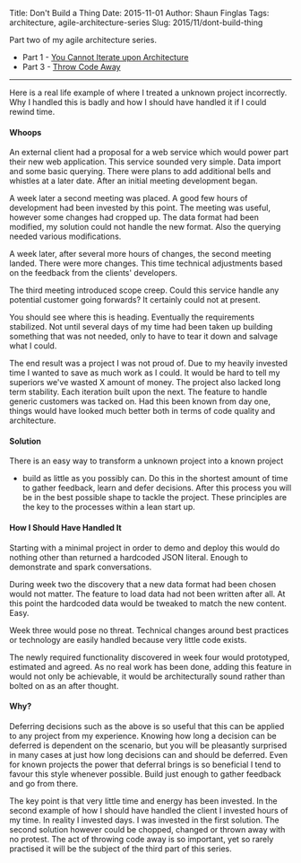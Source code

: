Title: Don't Build a Thing
Date: 2015-11-01
Author: Shaun Finglas
Tags: architecture, agile-architecture-series
Slug: 2015/11/dont-build-thing

Part two of my agile architecture series.

-   Part 1 - [You Cannot Iterate upon
    Architecture](https://blog.shaunfinglas.co.uk/2015/11/you-cannot-iterate-upon-architecture.html)
-   Part 3 - [Throw Code
    Away](https://blog.shaunfinglas.co.uk/2015/11/throw-code-away.html)

------------------------------------------------------------------------

Here is a real life example of where I treated a unknown project
incorrectly. Why I handled this is badly and how I should have handled
it if I could rewind time.

#### Whoops

An external client had a proposal for a web service which would power
part their new web application. This service sounded very simple. Data
import and some basic querying. There were plans to add additional bells
and whistles at a later date. After an initial meeting development
began.

A week later a second meeting was placed. A good few hours of
development had been invested by this point. The meeting was useful,
however some changes had cropped up. The data format had been modified,
my solution could not handle the new format. Also the querying needed
various modifications.

A week later, after several more hours of changes, the second meeting
landed. There were more changes. This time technical adjustments based
on the feedback from the clients' developers.

The third meeting introduced scope creep. Could this service handle any
potential customer going forwards? It certainly could not at present.

You should see where this is heading. Eventually the requirements
stabilized. Not until several days of my time had been taken up building
something that was not needed, only to have to tear it down and salvage
what I could.

The end result was a project I was not proud of. Due to my heavily
invested time I wanted to save as much work as I could. It would be hard
to tell my superiors we've wasted X amount of money. The project also
lacked long term stability. Each iteration built upon the next. The
feature to handle generic customers was tacked on. Had this been known
from day one, things would have looked much better both in terms of code
quality and architecture.

#### Solution

There is an easy way to transform a unknown project into a known project
- build as little as you possibly can. Do this in the shortest amount of
time to gather feedback, learn and defer decisions. After this process
you will be in the best possible shape to tackle the project. These
principles are the key to the processes within a lean start up.

#### How I Should Have Handled It

Starting with a minimal project in order to demo and deploy this would
do nothing other than returned a hardcoded JSON literal. Enough to
demonstrate and spark conversations.

During week two the discovery that a new data format had been chosen
would not matter. The feature to load data had not been written after
all. At this point the hardcoded data would be tweaked to match the new
content. Easy.

Week three would pose no threat. Technical changes around best practices
or technology are easily handled because very little code exists.

The newly required functionality discovered in week four would
prototyped, estimated and agreed. As no real work has been done, adding
this feature in would not only be achievable, it would be
architecturally sound rather than bolted on as an after thought.

#### Why?

Deferring decisions such as the above is so useful that this can be
applied to any project from my experience. Knowing how long a decision
can be deferred is dependent on the scenario, but you will be pleasantly
surprised in many cases at just how long decisions can and should be
deferred. Even for known projects the power that deferral brings is so
beneficial I tend to favour this style whenever possible. Build just
enough to gather feedback and go from there.

The key point is that very little time and energy has been invested. In
the second example of how I should have handled the client I invested
hours of my time. In reality I invested days. I was invested in the
first solution. The second solution however could be chopped, changed or
thrown away with no protest. The act of throwing code away is so
important, yet so rarely practised it will be the subject of the third
part of this series.